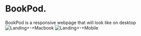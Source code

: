 # BookPod.
BookPod is a responsive webpage that will look like on desktop
![Landing+-+Macbook](https://user-images.githubusercontent.com/85273997/142565752-8bca1e4c-8a8c-4db7-b1a0-d6103b23047e.png)
![Landing+-+Mobile](https://user-images.githubusercontent.com/85273997/142565744-fc9da30e-3595-4091-99d3-44ef8e71234d.png)
